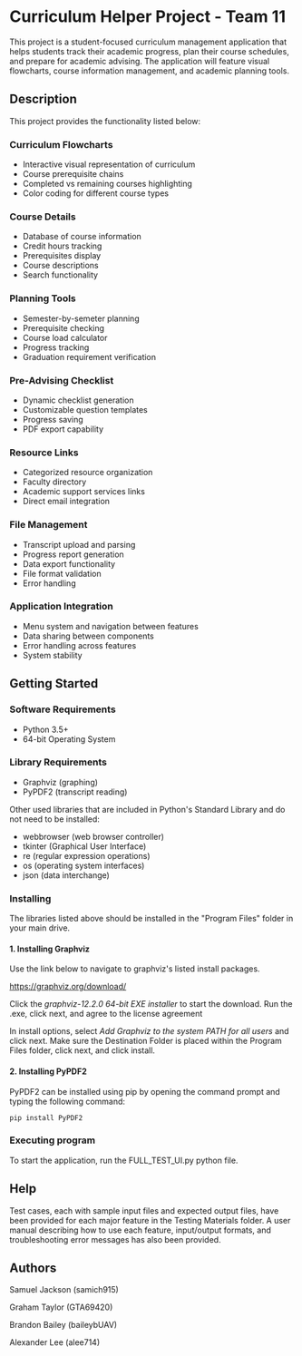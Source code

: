 # Curriculum Helper Project - Team 11

This project is a student-focused curriculum management application that helps students track their academic progress, plan their course schedules, and prepare for academic advising. The application will feature visual flowcharts, course information management, and academic planning tools.

## Description

This project provides the functionality listed below:

### Curriculum Flowcharts
- Interactive visual representation of curriculum
- Course prerequisite chains
- Completed vs remaining courses highlighting
- Color coding for different course types

### Course Details
- Database of course information
- Credit hours tracking
- Prerequisites display
- Course descriptions
- Search functionality

### Planning Tools
- Semester-by-semeter planning
- Prerequisite checking
- Course load calculator
- Progress tracking
- Graduation requirement verification

### Pre-Advising Checklist
- Dynamic checklist generation
- Customizable question templates
- Progress saving
- PDF export capability

### Resource Links
- Categorized resource organization
- Faculty directory
- Academic support services links
- Direct email integration

### File Management
- Transcript upload and parsing
- Progress report generation
- Data export functionality
- File format validation
- Error handling

### Application Integration
- Menu system and navigation between features
- Data sharing between components
- Error handling across features
- System stability

## Getting Started

### Software Requirements

- Python 3.5+
- 64-bit Operating System


### Library Requirements

- Graphviz (graphing)
- PyPDF2 (transcript reading)

Other used libraries that are included in Python's Standard Library and do not need to be installed:

- webbrowser (web browser controller)
- tkinter (Graphical User Interface)
- re (regular expression operations)
- os (operating system interfaces)
- json (data interchange)


### Installing
The libraries listed above should be installed in the "Program Files" folder in your main drive. 

#### 1. Installing Graphviz
Use the link below to navigate to graphviz's listed install packages.

https://graphviz.org/download/

Click the *graphviz-12.2.0 64-bit EXE installer* to start the download. Run the .exe, click next, and agree to the license agreement

In install options, select *Add Graphviz to the system PATH for all users* and click next. Make sure the Destination Folder is placed within the Program Files folder, click next, and click install.

#### 2. Installing PyPDF2
PyPDF2 can be installed using pip by opening the command prompt and typing the following command:
```
pip install PyPDF2
```

### Executing program

To start the application, run the FULL_TEST_UI.py python file.

## Help

Test cases, each with sample input files and expected output files, have been provided for each major feature in the Testing Materials folder. A user manual describing how to use each feature, input/output formats, and troubleshooting error messages has also been provided.

## Authors

Samuel Jackson (samich915)

Graham Taylor (GTA69420)

Brandon Bailey (baileybUAV)

Alexander Lee (alee714)
